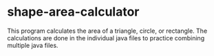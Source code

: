 # shape-area-calculator
This program calculates the area of a triangle, circle, or rectangle. The calculations are done in the individual java files to practice combining multiple java files.
